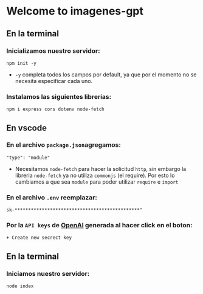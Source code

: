 # Welcome to imagenes-gpt

## En la terminal

### Inicializamos nuestro servidor:

`npm init -y`

- `-y` completa todos los campos por default, ya que por el momento no se necesita especificar cada uno.

### Instalamos las siguientes librerias:

`npm i express cors dotenv node-fetch`

## En vscode

### En el archivo `package.json`agregamos:

`"type": "module"`

- Necesitamos `node-fetch` para hacer la solicitud `http`, sin embargo la libreria `node-fetch` ya no utiliza `commonjs` (el require). Por esto lo cambiamos a que sea `module` para poder utilizar `require` e `import`

### En el archivo `.env` reemplazar:

`sk-**********************************************"`

### Por la `API keys` de [OpenAI](https://platform.openai.com/account/api-keys) generada al hacer click en el boton:

`+ Create new secrect key`

## En la terminal

### Iniciamos nuestro servidor:

`node index`
